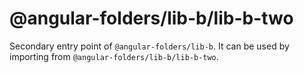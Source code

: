 # @angular-folders/lib-b/lib-b-two

Secondary entry point of `@angular-folders/lib-b`. It can be used by importing from `@angular-folders/lib-b/lib-b-two`.
